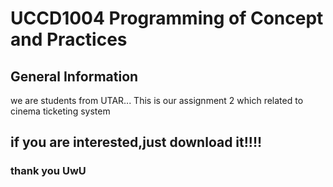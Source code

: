 # UCCD1004 Programming of Concept and Practices

## General Information
we are students from UTAR...
This is our assignment 2 which related to cinema ticketing system

## if you are interested,just download it!!!!

### thank you UwU
